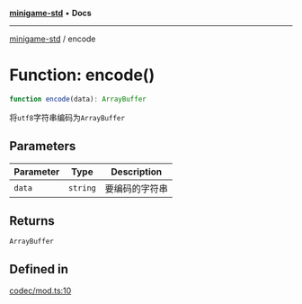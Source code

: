 [**minigame-std**](../README.md) • **Docs**

***

[minigame-std](../README.md) / encode

# Function: encode()

```ts
function encode(data): ArrayBuffer
```

将`utf8`字符串编码为`ArrayBuffer`

## Parameters

| Parameter | Type | Description |
| ------ | ------ | ------ |
| `data` | `string` | 要编码的字符串 |

## Returns

`ArrayBuffer`

## Defined in

[codec/mod.ts:10](https://github.com/JiangJie/minigame-std/blob/66ec277d862ca15172344b727bd1c648b6b39934/src/std/codec/mod.ts#L10)
